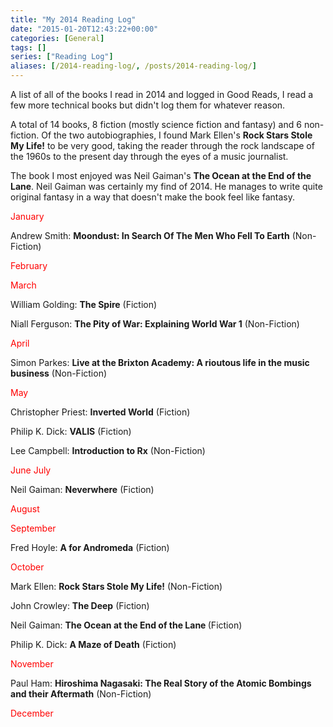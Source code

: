 ```yaml
---
title: "My 2014 Reading Log"
date: "2015-01-20T12:43:22+00:00"
categories: [General]
tags: []
series: ["Reading Log"]
aliases: [/2014-reading-log/, /posts/2014-reading-log/]
---
```


A list of all of the books I read in 2014 and logged in Good Reads, I read a few more technical books but didn't log them for whatever reason.

A total of 14 books, 8 fiction (mostly science fiction and fantasy) and 6 non-fiction. Of the two autobiographies, I found Mark Ellen's <strong>Rock Stars Stole My Life!</strong> to be very good, taking the reader through the rock landscape of the 1960s to the present day through the eyes of a music journalist.

The book I most enjoyed was Neil Gaiman's <strong>The Ocean at the End of the Lane</strong>. Neil Gaiman was certainly my find of 2014. He manages to write quite original fantasy in a way that doesn't make the book feel like fantasy.

<span style="color: #ff0000;">January</span>

Andrew Smith: <strong>Moondust: In Search Of The Men Who Fell To Earth</strong> (Non-Fiction)

<span style="color: #ff0000;">February</span>

<span style="color: #ff0000;">March</span>

William Golding: <strong>The Spire</strong> (Fiction)

Niall Ferguson: <strong>The Pity of War: Explaining World War 1</strong> (Non-Fiction)

<span style="color: #ff0000;">April</span>

Simon Parkes: <strong>Live at the Brixton Academy: A rioutous life in the music business</strong> (Non-Fiction)

<span style="color: #ff0000;">May</span>

Christopher Priest: <strong>Inverted World</strong> (Fiction)

Philip K. Dick: <strong>VALIS</strong> (Fiction)

Lee Campbell: <strong>Introduction to Rx</strong> (Non-Fiction)

<span style="color: #ff0000;">June</span>
<span style="color: #ff0000;"> July</span>

Neil Gaiman: <strong>Neverwhere</strong> (Fiction)

<span style="color: #ff0000;">August</span>

<span style="color: #ff0000;">September</span>

Fred Hoyle: <strong>A for Andromeda</strong> (Fiction)

<span style="color: #ff0000;">October</span>

Mark Ellen: <strong>Rock Stars Stole My Life!</strong> (Non-Fiction)

John Crowley: <strong>The Deep</strong> (Fiction)

Neil Gaiman: <strong>The Ocean at the End of the Lane </strong>(Fiction)

Philip K. Dick: <strong>A Maze of Death</strong> (Fiction)

<span style="color: #ff0000;">November</span>

Paul Ham: <strong>Hiroshima Nagasaki: The Real Story of the Atomic Bombings and their Aftermath</strong> (Non-Fiction)

<span style="color: #ff0000;">December</span>
